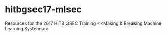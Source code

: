 # hitbgsec17-mlsec
Resources for the 2017 HITB GSEC Training &lt;&lt;Making &amp; Breaking Machine Learning Systems>>

